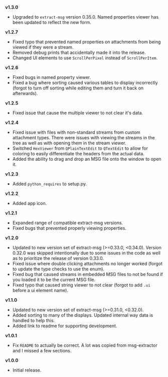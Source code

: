 **v1.3.0**
* Upgraded to `extract-msg` version 0.35.0. Named properties viewer has been updated to reflect the new form.

**v1.2.7**
* Fixed typo that prevented named properties on attachments from being viewed if they were a stream.
* Removed debug prints that accidentally made it into the release.
* Changed UI elements to use `ScrollPerPixel` instead of `ScrollPerItem`.

**v1.2.6**
* Fixed bugs in named property viewer.
* Fixed a bug where sorting caused various tables to display incorrectly (forgot to turn off sorting while editing them and turn it back on afterwards).

**v1.2.5**
* Fixed issue that cause the multiple viewer to not clear it's data.

**v1.2.4**
* Fixed issue with files with non-standard streams from custom attachment types. There were issues with viewing the streams in the tree as well as with opening them in the stream viewer.
* Switched `HexViewer` from `QPlainTextEdit` to `QTextEdit` to allow for coloring to easily differentiate the headers from the actual data.
* Added the ability to drag and drop an MSG file onto the window to open it.

**v1.2.3**
* Added `python_requires` to setup.py.

**v1.2.2**
* Added app icon.

**v1.2.1**
* Expanded range of compatible extract-msg versions.
* Fixed bugs that prevented properly viewing properties.

**v1.2.0**
* Updated to new version set of extract-msg (>=0.33.0, <0.34.0). Version 0.32.0 was skipped intentionally due to some issues in the code as well as to prioritize the release of version 0.33.0.
* Fixed issue where double clicking attachments no longer worked (forgot to update the type checks to use the enum).
* Fixed bug that caused streams in embedded MSG files to not be found if you loaded it to be the current MSG file.
* Fixed typo that caused string viewer to not clear (forgot to add `.ui` before a ui element name).

**v1.1.0**
* Updated to new version set of extract-msg (>=0.31.0, <0.32.0).
* Added sorting to many of the displays. Updated internal way data is handled to help this.
* Added link to readme for supporting development.

**v1.0.1**
* Fix `README` to actually be correct. A lot was copied from msg-extractor and I missed a few sections.

**v1.0.0**
* Initial release.
